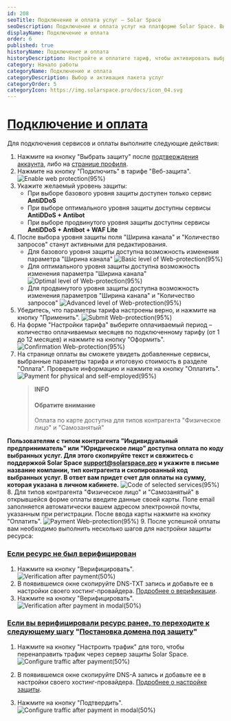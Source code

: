 ```yaml
---
id: 208
seoTitle: Подключение и оплата услуг — Solar Space
seoDescription: Подключение и оплата услуг на платформе Solar Space. Выберите желаемый уровень защиты, настройте параметры тарифа и оплатите услуги. После оплаты выполните шаги по настройке защиты ресурса
displayName: Подключение и оплата
order: 6
published: true
historyName: Подключение и оплата
historyDescription: Настройте и оплатите тариф, чтобы активировать выбранные сервисы
category: Начало работы
categoryName: Подключение и оплата
categoryDescription: Выбор и активация пакета услуг
categoryOrder: 5
categoryIcon: https://img.solarspace.pro/docs/icon_04.svg
---
```


# [Подключение и оплата](activation-and-payment)

Для подключения сервисов и оплаты выполните следующие действия:
1. Нажмите на кнопку "Выбрать защиту" после [подтверждения аккаунта]([243]), либо на [странице профиля]([262]).
2. Нажмите на кнопку "Подключить" в тарифе "Веб-защита".
![Enable web protection(95%)](https://img.solarspace.pro/docs/enable-web-protection.jpg "Подключение Веб-защиты")
3. Укажите желаемый уровень защиты:
   - При выборе базового уровня защиты доступен только сервис **AntiDDoS**
   - При выборе оптимального уровня защиты доступны сервисы **AntiDDoS + Antibot**
   - При выборе продвинутого уровня защиты доступны сервисы **AntiDDoS + Antibot + WAF Lite**
4. После выбора уровня защиты поля "Ширина канала" и "Количество запросов" станут активными для редактирования.
   - Для базового уровня защиты доступна возможность изменения параметра "Ширина канала"
![Basic level of Web-protection(95%)](https://img.solarspace.pro/docs/basic-level-of-protection.jpg "Базовый уровень защиты")
   - Для оптимального уровня защиты доступна возможность изменения параметра "Ширина канала"
![Optimal level of Web-protection(95%)](https://img.solarspace.pro/docs/optimal-level-of-protection.jpg "Оптимальный уровень защиты")
   - Для продвинутого уровня защиты доступна возможность изменения параметров "Ширина канала" и "Количество запросов"
![Advanced level of Web-protection(95%)](https://img.solarspace.pro/docs/advanced-level-of-protection.jpg "Продвинутый уровень защиты")
5. Убедитесь, что параметры тарифа настроены верно, и нажмите на кнопку "Применить".
![Submit Web-protection(95%)](https://img.solarspace.pro/docs/submit-web-protection.jpg "Сохранить параметры Веб-защиты")
6. На форме "Настройки тарифа" выберите оплачиваемый период – количество оплачиваемых месяцев по подключенному тарифу (от 1 до 12 месяцев) и нажмите на кнопку "Оформить".
![Confirmation Web-protection(95%)](https://img.solarspace.pro/docs/confirmation-web-protection.jpg "Оформить Веб-защиту")
7. На странице оплаты вы сможете увидеть добавленные сервисы, выбранные параметры тарифа и итоговую стоимость в разделе "Оплата". Проверьте информацию и нажмите на кнопку "Оплатить".
![Payment for physical and self-employed(95%)](https://img.solarspace.pro/docs/payment-for-physical.jpg "Оплата для физического лица и самозанятого")  
   > **INFO**
   > #### Обратите внимание
   > Оплата по карте доступна для типов контрагента "Физическое лицо" и "Самозанятый"

**Пользователям с типом контрагента "Индивидуальный предприниматель" или "Юридическое лицо" доступна оплата по коду выбранных услуг. Для этого скопируйте текст и свяжитесь с поддержкой Solar Space support@solarspace.pro и укажите в письме название компании, тип контрагента и скопированный код выбранных услуг. В ответ вам придет счет для оплаты на сумму, которая указана в личном кабинете.**
![Code of selected services(95%)](https://img.solarspace.pro/docs/code-of-selected-services.jpg "Оплата по коду выбранных услуг")
8. Для типов контрагента "Физическое лицо" и "Самозанятый" в открывшейся форме оплаты введите данные своей карты. Поле email заполняется автоматически вашем адресом электронной почты, указанным при регистрации. После ввода карты нажмите на кнопку "Оплатить".
![Payment Web-protection(95%)](https://img.solarspace.pro/docs/payment-web-protection.jpg "Оплата Веб-защиты")
9. После успешной оплаты вам необходимо выполнить несколько шагов для настройки защиты ресурса:

### [Если ресурс не был верифицирован](not-verificated-resource)

1. Нажмите на кнопку "Верифицировать".
![Verification after payment(50%)](https://img.solarspace.pro/docs/verification-after-payment.jpg "Верификация после оплаты")
2. В появившемся окне скопируйте DNS-TXT запись и добавьте ее в настройки своего хостинг-провайдера.
   [Подробнее о верификации]([206]).
3. Нажмите на кнопку "Верифицировать".
![Verification after payment in modal(50%)](https://img.solarspace.pro/docs/verification-after-payment-in-modal.jpg "Верификация после оплаты в модальном окне")
 
### [Если вы верифицировали ресурс ранее, то переходите к следующему шагу](verification-resource) "[Постановка домена под защиту]([265])"

1. Нажмите на кнопку "Настроить трафик" для того, чтобы перенаправить трафик через сервер защиты Solar Space.
![Сonfigure traffic after payment(50%)](https://img.solarspace.pro/docs/configure-traffic-after-payment.jpg "Настройка трафика после оплаты")

2. В появившемся окне скопируйте DNS-A запись и добавьте ее в настройки своего хостинг-провайдера.
   [Подробнее о настройке защиты]([213]).
3. Нажмите на кнопку "Подтвердить".
![Configure traffic after payment in modal(50%)](https://img.solarspace.pro/docs/configure-traffic-after-payment-in-modal.jpg "Настройка трафика после оплаты в модальном окне")

